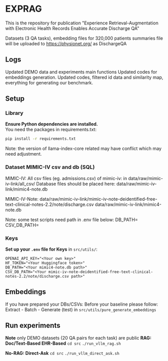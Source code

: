 # EXPRAG 
This is the repository for publication "Experience Retrieval-Augmentation with Electronic Health Records Enables Accurate Discharge QA"
 
Datasets (3 QA tasks), embedding files for 320,000 patients summaries file will be uploaded to https://physionet.org/ as DischargeQA

## Logs
Updated DEMO data and experiments main functions 
Updated codes for embeddings generation. 
Updated codes, filtered id data and similarity map, everything for generating our benchmark.

## Setup

### Library
**Ensure Python dependencies are installed.**  
   You need the packages in requirements.txt:
   ```bash
   pip install -r requirements.txt
   ```
Note: the version of llama-index-core related may have conflict which may need adjustment.

### Dataset MIMIC-IV csv and db (SQL)

MIMIC-IV:
All csv files (eg. admissions.csv) of mimic-iv: in data/raw/mimic-iv-link/all_csv/
Database files should be placed here: 
data/raw/mimic-iv-link/mimic4-note.db

MIMIC-IV-Note:
data/raw/mimic-iv-link/mimic-iv-note-deidentified-free-text-clinical-notes-2.2/note/discharge.csv
data/raw/mimic-iv-link/mimic4-note.db

Note: some test scripts need path in .env file below:
DB_PATH=<Your MIMIC4 note DB Path>
CSV_DB_PATH=<Your MIMIC4 note discharge.csv Path>

### Keys
**Set up your `.env` file for Keys** in `src/utils/`:
```plaintext
OPENAI_API_KEY="<Your own key>"
HF_TOKEN="<Your Huggingface token>"
DB_PATH="<Your mimic4-note.db path>"
CSV_DB_PATH="<Your mimic-iv-note-deidentified-free-text-clinical-notes-2.2/note/discharge.csv path>"
```

## Embeddings
If you have prepared your DBs/CSVs: 
Before your baseline please follow: Extract - Batch - Generate (test) in `src/utils/pure_generate_embeddings`

## Run experiments
**Note** only DEMO datasets (20 QA pairs for each task) are public
**RAG: Doc/Text-Based EHR-Based**
`cd src`
`./run_vllm_rag.sh`

**No-RAG: Direct-Ask**
`cd src`
`./run_vllm_direct_ask.sh`